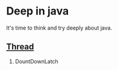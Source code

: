 # Deep in java

It's time to think and try deeply about java.

## [Thread](https://github.com/paradisecr/deep-in-java/tree/master/src/main/java/me/rui/thread)
1. DountDownLatch